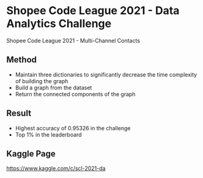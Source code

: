 # Shopee Code League 2021 - Data Analytics Challenge

Shopee Code League 2021 - Multi-Channel Contacts

## Method

- Maintain three dictionaries to significantly decrease the time complexity of building the graph
- Build a graph from the dataset
- Return the connected components of the graph

## Result

- Highest accuracy of 0.95326 in the challenge
- Top 1% in the leaderboard

## Kaggle Page

https://www.kaggle.com/c/scl-2021-da